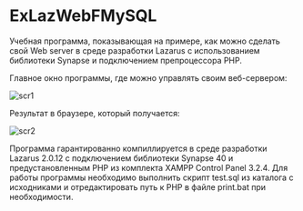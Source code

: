 # ExLazWebFMySQL

Учебная программа, показывающая на примере, как можно сделать свой Web server в среде разработки Lazarus с использованием библиотеки Synapse и подключением препроцессора PHP.

Главное окно программы, где можно управлять своим веб-сервером:

![scr1](https://user-images.githubusercontent.com/10297748/159930651-bba27bb0-3753-4126-9657-2082a43ffb93.png)

Результат в браузере, который получается:

![scr2](https://user-images.githubusercontent.com/10297748/159930903-0414bccd-eb22-4f0e-a5fa-41020514b909.png)

Программа гарантированно компиллируется в среде разработки Lazarus 2.0.12 с подключением библиотеки Synapse 40 и предустановленным PHP из комплекта XAMPP Control Panel 3.2.4. Для работы программы необходимо выполнить скрипт test.sql из каталога с исходниками и отредактировать путь к PHP в файле print.bat при необходимости.
